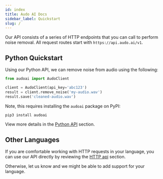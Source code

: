 ```yaml
---
id: index
title: Audo AI Docs
sidebar_label: Quickstart
slug: /
---
```


Our API consists of a series of HTTP endpoints that you can call to perform noise removal. All request routes start with `https://api.audo.ai/v1`.

## Python Quickstart

Using our Python API, we can remove noise from audio using the following:


```python
from audoai import AudoClient

client = AudoClient(api_key='abc123')
result = client.remove_noise('my-audio.wav')
result.save('cleaned-audio.wav')
```

Note, this requires installing the `audoai` package on PyPI:

```bash
pip3 install audoai
```

View more details in the [Python API](python-api) section.


## Other Languages

If you are comfortable working with HTTP requests in your language, you can use our API directly by reviewing the [HTTP api](http-api) section.

Otherwise, let us know and we might be able to add support for your language.
